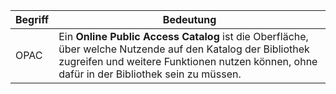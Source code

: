 Begriff | Bedeutung
------ | ------
OPAC | Ein **Online Public Access Catalog** ist die Oberfläche, über welche Nutzende auf den Katalog der Bibliothek zugreifen und weitere Funktionen nutzen können, ohne dafür in der Bibliothek sein zu müssen.